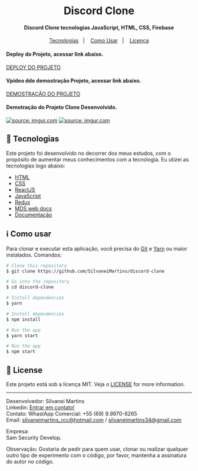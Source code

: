 <h1 align="center">
    Discord Clone
</h1>

<h4 align="center">
  Discord Clone tecnologias JavaScript, HTML, CSS, Firebase
</h4>

<p align="center">
  <a href="#rocket-tecnologias">Tecnologias</a>&nbsp;&nbsp;&nbsp;|&nbsp;&nbsp;&nbsp;
  <a href="#information_source-como-usar">Como Usar</a>&nbsp;&nbsp;&nbsp;|&nbsp;&nbsp;&nbsp;
  <a href="#memo-license">Licença</a>
</p>

<h4 align="left">
  Deploy do Projeto, acessar link abaixo.
</h4 >
<a href="https://vigilant-joliot-5e0c6e.netlify.app/" target="_blank" >DEPLOY DO PROJETO</a>

<h4 align="left">
  Vpideo dde demostração Projeto, acessar link abaixo.
</h4 >
<a href="https://youtu.be/CxcCiITDRQ0" target="_blank" >DEMOSTRAÇÂO DO PROJETO</a>

<h4 align="left">
  Demotração do Projeto Clone Desenvolvido.
</h4>

<a href="https://imgur.com/Ctv7IPL"><img src="https://i.imgur.com/Ctv7IPL.png" title="source: imgur.com" /></a>
<a href="https://imgur.com/5XQNoBg"><img src="https://i.imgur.com/5XQNoBg.png" title="source: imgur.com" /></a>

## :rocket: Tecnologias

Este projeto foi desenvolvido no decorrer dos meus estudos, com o propósito de aumentar meus conhecimentos com a tecnologia. Eu utizei as tecnologias logo abaixo:

-  [HTML](https://developer.mozilla.org/pt-BR/docs/Web/HTML)
-  [CSS](https://developer.mozilla.org/pt-BR/docs/Web/CSS/)
-  [ReactJS](https://reactjs.org/)
-  [JavaScript](https://www.javascript.com/)
-  [Redux](https://redux.js.org/)
-  [MDS web docs](https://developer.mozilla.org/pt-BR/)
-  [Documentação](https://pt.wikipedia.org/wiki/JavaScript)

## :information_source: Como usar

Para clonar e executar esta aplicação, você precisa do [Git](https://git-scm.com) e [Yarn](https://yarnpkg.com/) ou maior instalados. Comandos:

```bash
# Clone this repository
$ git clone https://github.com/SilvaneiMartins/discord-clone

# Go into the repository
$ cd discord-clone

# Install dependencies
$ yarn

# Install dependencies
$ npm install

# Run the app
$ yarn start

# Run the app
$ npm start
```

## :memo: License
Este projeto está sob a licença MIT. Veja o [LICENSE](https://github.com/SilvaneiMartins/discord-clone/blob/master/LICENSE) for more information.

---

Desenvolvedor: Silvanei Martins<br>
Linkedin: [Entrar em contato!](https://www.linkedin.com/in/silvanei-martins-a5412436/)<br>
Contato: WhastApp Comercial: +55 (69) 9.9970-8265 <br>
Email: silvaneimartins_rcc@hotmail.com / silvaneimartins34@gmail.com<br>

Empresa: <br>
Sam Security Develop.<br>

Observação: Gostaria de pedir para quem usar, clonar ou realizar qualquer outro tipo de experimento com o código,
por favor, mantenha a assinatura do autor no código.
